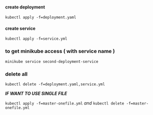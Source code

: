 #### create deployment

```
kubectl apply -f=deployment.yaml
```

#### create service

```
kubectl apply -f=service.yml
```

### to get minikube access ( with service name )

```
minikube service second-deployment-service
```


### delete all

```
kubectl delete -f=deployment.yaml,service.yml
```




**_IF WANT TO USE SINGLE FILE_**

`
kubectl apply -f=master-onefile.yml
`
*and*
`
kubectl delete -f=master-onefile.yml
`